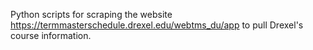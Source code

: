 Python scripts for scraping the website https://termmasterschedule.drexel.edu/webtms_du/app to pull Drexel's course information.
